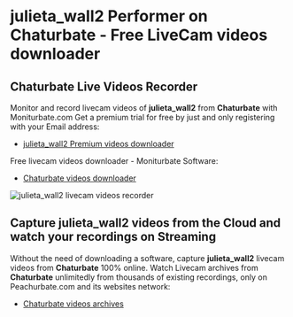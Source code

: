 # julieta_wall2 Performer on Chaturbate - Free LiveCam videos downloader

## Chaturbate Live Videos Recorder

Monitor and record livecam videos of **julieta_wall2** from **Chaturbate** with Moniturbate.com
Get a premium trial for free by just and only registering with your Email address:
* [julieta_wall2 Premium videos downloader](https://moniturbate.com/request-demo-licence-key.html)

Free livecam videos downloader - Moniturbate Software:
* [Chaturbate videos downloader](https://moniturbate.com/moniturbate-download-software.html)

![julieta_wall2 livecam videos recorder](https://peachurnet.com/templates/moniturbate-software.png)


## Capture julieta_wall2 videos from the Cloud and watch your recordings on Streaming

Without the need of downloading a software, capture **julieta_wall2** livecam videos from **Chaturbate** 100% online.
Watch Livecam archives from **Chaturbate** unlimitedly from thousands of existing recordings, only on Peachurbate.com and its websites network:
* [Chaturbate videos archives](https://peachurnet.com/)